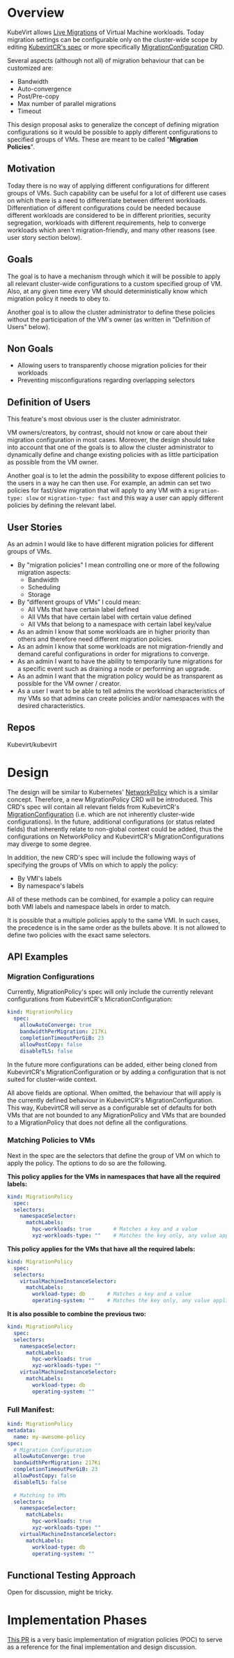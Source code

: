 # Overview
KubeVirt allows [Live Migrations](https://kubevirt.io/user-guide/operations/live_migration/) of Virtual Machine workloads.
Today migration settings can be configurable only on the cluster-wide scope by editing [KubevirtCR's spec](https://kubevirt.io/api-reference/master/definitions.html#_v1_kubevirtspec)
or more specifically [MigrationConfiguration](https://kubevirt.io/api-reference/master/definitions.html#_v1_migrationconfiguration)
CRD. 

Several aspects (although not all) of migration behaviour that can be customized are:
- Bandwidth
- Auto-convergence
- Post/Pre-copy
- Max number of parallel migrations
- Timeout

This design proposal asks to generalize the concept of defining migration configurations so it would be
possible to apply different configurations to specified groups of VMs. These are meant to be called "**Migration
Policies**".

## Motivation
Today there is no way of applying different configurations for different groups of VMs. Such capability can be useful
for a lot of different use cases on which there is a need to differentiate between different workloads. Differentiation
of different configurations could be needed because different workloads are considered to be in different priorities,
security segregation, workloads with different requirements, help to converge workloads which aren't migration-friendly,
and many other reasons (see user story section below).

## Goals
The goal is to have a mechanism through which it will be possible to apply all relevant cluster-wide configurations
to a custom specified group of VM. Also, at any given time every VM should deterministically know which migration policy
it needs to obey to.

Another goal is to allow the cluster administrator to define these policies without the participation of the VM's owner
(as written in "Definition of Users" below).

## Non Goals
* Allowing users to transparently choose migration policies for their workloads
* Preventing misconfigurations regarding overlapping selectors

## Definition of Users
This feature's most obvious user is the cluster administrator.

VM owners/creators, by contrast, should not know or care about their migration configuration in most cases.
Moreover, the design should take into account that one of the goals is to allow the cluster administrator to dynamically
define and change existing policies with as little participation as possible from the VM owner.

Another goal is to let the admin the possibility to expose different policies to the users in a way he can then
use. For example, an admin can set two policies for fast/slow migration that will apply to any VM with a
`migration-type: slow` or `migration-type: fast` and this way a user can apply different policies by defining
the relevant label.

## User Stories
As an admin I would like to have different migration policies for different groups of VMs.
* By "migration policies" I mean controlling one or more of the following migration aspects:
    * Bandwidth
    * Scheduling
    * Storage
* By “different groups of VMs” I could mean:
    * All VMs that have certain label defined
    * All VMs that have certain label with certain value defined
    * All VMs that belong to a namespace with certain label key/value
* As an admin I know that some workloads are in higher priority than others and therefore need different 
  migration policies.
* As an admin I know that some workloads are not migration-friendly and demand careful configurations in order
  for migrations to converge.
* As an admin I want to have the ability to temporarily tune migrations for a specific event such as draining
  a node or performing an upgrade.
* As an admin I want that the migration policy would be as transparent as possible for the VM owner / creator.
* As a user I want to be able to tell admins the workload characteristics of my VMs so that admins can create
  policies and/or namespaces with the desired characteristics.

## Repos
Kubevirt/kubevirt

# Design
The design will be similar to Kubernetes' [NetworkPolicy](https://kubernetes.io/docs/concepts/services-networking/network-policies/)
which is a similar concept. Therefore, a new MigrationPolicy CRD will be introduced. This CRD's spec will contain all
relevant fields from KubevirtCR's [MigrationConfiguration](https://kubevirt.io/api-reference/master/definitions.html#_v1_migrationconfiguration)
(i.e. which are not inherently cluster-wide configurations). In the future, additional
configurations (or status related fields) that inherently relate to non-global context could be added,
thus the configurations on NetworkPolicy and KubevirtCR's MigrationConfigurations may diverge to some degree.

In addition, the new CRD's spec will include the following ways of specifying the groups of VMIs on which
to apply the policy:
* By VMI's labels
* By namespace's labels

All of these methods can be combined, for example a policy can require both VMI labels and namespace labels in
order to match.

It is possible that a multiple policies apply to the same VMI. In such cases, the precedence is in the
same order as the bullets above. It is not allowed to define two policies with the exact same selectors.

## API Examples
### Migration Configurations
Currently, MigrationPolicy's spec will only include the currently relevant configurations from KubevirtCR's
MicrationConfiguration:
```yaml
kind: MigrationPolicy
  spec:
    allowAutoConverge: true
    bandwidthPerMigration: 217Ki
    completionTimeoutPerGiB: 23
    allowPostCopy: false
    disableTLS: false
```

In the future more configurations can be added, either being cloned from KubevirtCR's MigrationConfiguration or
by adding a configuration that is not suited for cluster-wide context.

All above fields are optional. When omitted, the behaviour that will apply is the currently defined behaviour in
KubevirtCR's MigrationConfiguration. This way, KubevirtCR will serve as a configurable set of defaults for both
VMs that are not bounded to any MigrationPolicy and VMs that are bounded to a MigrationPolicy that does not
define all the configurations.

### Matching Policies to VMs

Next in the spec are the selectors that define the group of VM on which to apply the policy. The options to do so
are the following.

**This policy applies for the VMs in namespaces that have all the required labels:**
```yaml
kind: MigrationPolicy
  spec:
  selectors:
    namespaceSelector:
      matchLabels:
        hpc-workloads: true       # Matches a key and a value 
        xyz-workloads-type: ""    # Matches the key only, any value applies
```

**This policy applies for the VMs that have all the required labels:**
```yaml
kind: MigrationPolicy
  spec:
  selectors:
    virtualMachineInstanceSelector:
      matchLabels:
        workload-type: db       # Matches a key and a value 
        operating-system: ""    # Matches the key only, any value applies
```

**It is also possible to combine the previous two:**
```yaml
kind: MigrationPolicy
  spec:
  selectors:
    namespaceSelector:
      matchLabels:
        hpc-workloads: true
        xyz-workloads-type: ""
    virtualMachineInstanceSelector:
      matchLabels:
        workload-type: db
        operating-system: ""
```

### Full Manifest:

```yaml
kind: MigrationPolicy
metadata:
  name: my-awesome-policy
spec:
  # Migration Configuration
  allowAutoConverge: true
  bandwidthPerMigration: 217Ki
  completionTimeoutPerGiB: 23
  allowPostCopy: false
  disableTLS: false
  
  # Matching to VMs
  selectors:
    namespaceSelector:
      matchLabels:
        hpc-workloads: true
        xyz-workloads-type: ""
    virtualMachineInstanceSelector:
      matchLabels:
        workload-type: db
        operating-system: ""
```

## Functional Testing Approach
Open for discussion, might be tricky.

# Implementation Phases
[This PR](https://github.com/kubevirt/kubevirt/pull/6399) is a very basic implementation of migration policies (POC)
to serve as a reference for the final implementation and design discussion.
